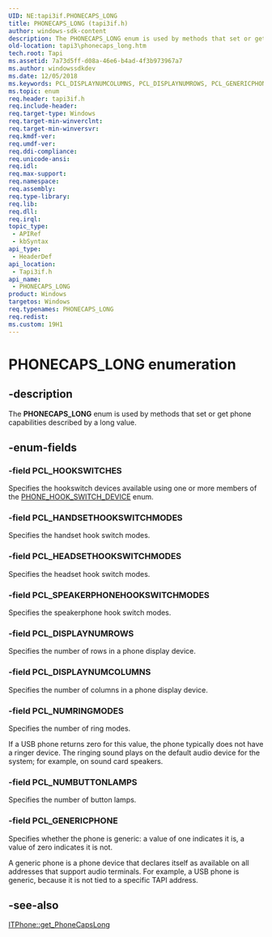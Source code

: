 ```yaml
---
UID: NE:tapi3if.PHONECAPS_LONG
title: PHONECAPS_LONG (tapi3if.h)
author: windows-sdk-content
description: The PHONECAPS_LONG enum is used by methods that set or get phone capabilities described by a long value.
old-location: tapi3\phonecaps_long.htm
tech.root: Tapi
ms.assetid: 7a73d5ff-d08a-46e6-b4ad-4f3b973967a7
ms.author: windowssdkdev
ms.date: 12/05/2018
ms.keywords: PCL_DISPLAYNUMCOLUMNS, PCL_DISPLAYNUMROWS, PCL_GENERICPHONE, PCL_HANDSETHOOKSWITCHMODES, PCL_HEADSETHOOKSWITCHMODES, PCL_HOOKSWITCHES, PCL_NUMBUTTONLAMPS, PCL_NUMRINGMODES, PCL_SPEAKERPHONEHOOKSWITCHMODES, PHONECAPS_LONG, PHONECAPS_LONG enumeration [TAPI 2.2], _tapi3_phonecaps_long, tapi3.phonecaps_long, tapi3if/PCL_DISPLAYNUMCOLUMNS, tapi3if/PCL_DISPLAYNUMROWS, tapi3if/PCL_GENERICPHONE, tapi3if/PCL_HANDSETHOOKSWITCHMODES, tapi3if/PCL_HEADSETHOOKSWITCHMODES, tapi3if/PCL_HOOKSWITCHES, tapi3if/PCL_NUMBUTTONLAMPS, tapi3if/PCL_NUMRINGMODES, tapi3if/PCL_SPEAKERPHONEHOOKSWITCHMODES, tapi3if/PHONECAPS_LONG
ms.topic: enum
req.header: tapi3if.h
req.include-header: 
req.target-type: Windows
req.target-min-winverclnt: 
req.target-min-winversvr: 
req.kmdf-ver: 
req.umdf-ver: 
req.ddi-compliance: 
req.unicode-ansi: 
req.idl: 
req.max-support: 
req.namespace: 
req.assembly: 
req.type-library: 
req.lib: 
req.dll: 
req.irql: 
topic_type:
 - APIRef
 - kbSyntax
api_type:
 - HeaderDef
api_location:
 - Tapi3if.h
api_name:
 - PHONECAPS_LONG
product: Windows
targetos: Windows
req.typenames: PHONECAPS_LONG
req.redist: 
ms.custom: 19H1
---
```


# PHONECAPS_LONG enumeration


## -description


The 
<b>PHONECAPS_LONG</b> enum is used by methods that set or get phone capabilities described by a long value.


## -enum-fields




### -field PCL_HOOKSWITCHES

Specifies the hookswitch devices available using one or more members of the 
<a href="https://msdn.microsoft.com/20b17e2f-f745-41ef-91ac-d2ab21d43695">PHONE_HOOK_SWITCH_DEVICE</a> enum.


### -field PCL_HANDSETHOOKSWITCHMODES

Specifies the handset hook switch modes.


### -field PCL_HEADSETHOOKSWITCHMODES

Specifies the headset hook switch modes.


### -field PCL_SPEAKERPHONEHOOKSWITCHMODES

Specifies the speakerphone hook switch modes.


### -field PCL_DISPLAYNUMROWS

Specifies the number of rows in a phone display device.


### -field PCL_DISPLAYNUMCOLUMNS

Specifies the number of columns in a phone display device.


### -field PCL_NUMRINGMODES

Specifies the number of ring modes. 




If a USB phone returns zero for this value, the phone typically does not have a ringer device. The ringing sound plays on the default audio device for the system; for example, on sound card speakers.


### -field PCL_NUMBUTTONLAMPS

Specifies the number of button lamps.


### -field PCL_GENERICPHONE

Specifies whether the phone is generic: a value of one indicates it is, a value of zero indicates it is not. 




A generic phone is a phone device that declares itself as available on all addresses that support audio terminals. For example, a USB phone is generic, because it is not tied to a specific TAPI address.


## -see-also




<a href="https://msdn.microsoft.com/9d7804a7-616b-4efc-9f3b-6d7b1fda1bf6">ITPhone::get_PhoneCapsLong</a>
 

 

